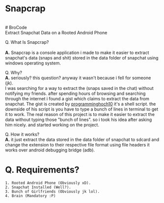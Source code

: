 # Snapcrap
<br>
# BroCode
<br>
Extract Snapchat Data on a Rooted Android Phone 

Q. What Is Snapcrap?
<br>
<br>
   <b>A.</b> Snapcrap is a console application i made to make it easier to extract snapchat's data (snaps and shit) stored in the data folder of snapchat
     using windows operating system.
  
Q. Why? 
<br>
   <b>A.</b> seriously? this question? anyway it wasn't because i fell for someone (jk). 
   <br> I was searching for a way to extract the (snaps saved in the chat) without notifying my friends. after spending hours of browsing and searching through the
     internet i found a gist which claims to extract the data from snapchat. The gist is created by <a href="https://github.com/programminghoch10">programminghoch10</a>
     it's a shell script. the downside of his script is you have to type a bunch of lines in terminal to get it to work. The real reason of this project is to make it 
     easier to extract the data without typing those "bunch of lines".  so i took his idea after asking him nicely. and started working on the project.
  
Q. How it works? <br>
   <b>A.</b> it just extract the data stored in the data folder of snapchat to sdcard and change the extension to their respective file format using file headers it works over android debugging bridge (adb).
    <br>
    
# Q. Requirements? <br>
    1. Rooted Android Phone (Obviously xD).
    2. Snapchat Installed (Well?).
    3. Bunch of Girlfriends (Obviously jk lol).
    4. Brain (Mandatory :P)
    
    
